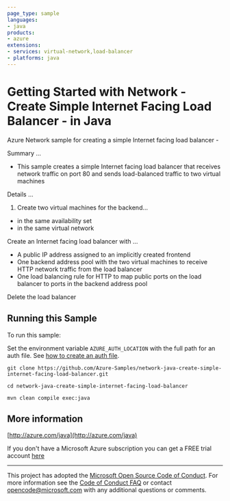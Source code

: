 ```yaml
---
page_type: sample
languages:
- java
products:
- azure
extensions:
- services: virtual-network,load-balancer
- platforms: java
---
```


# Getting Started with Network - Create Simple Internet Facing Load Balancer - in Java #


  Azure Network sample for creating a simple Internet facing load balancer -
 
  Summary ...
 
  - This sample creates a simple Internet facing load balancer that receives network traffic on
    port 80 and sends load-balanced traffic to two virtual machines
 
  Details ...
 
  1. Create two virtual machines for the backend...
  - in the same availability set
  - in the same virtual network
 
  Create an Internet facing load balancer with ...
  - A public IP address assigned to an implicitly created frontend
  - One backend address pool with the two virtual machines to receive HTTP network traffic from the load balancer
  - One load balancing rule for HTTP to map public ports on the load
    balancer to ports in the backend address pool

  Delete the load balancer
 

## Running this Sample ##

To run this sample:

Set the environment variable `AZURE_AUTH_LOCATION` with the full path for an auth file. See [how to create an auth file](https://github.com/Azure/azure-libraries-for-java/blob/master/AUTH.md).

    git clone https://github.com/Azure-Samples/network-java-create-simple-internet-facing-load-balancer.git

    cd network-java-create-simple-internet-facing-load-balancer

    mvn clean compile exec:java

## More information ##

[http://azure.com/java](http://azure.com/java)

If you don't have a Microsoft Azure subscription you can get a FREE trial account [here](http://go.microsoft.com/fwlink/?LinkId=330212)

---

This project has adopted the [Microsoft Open Source Code of Conduct](https://opensource.microsoft.com/codeofconduct/). For more information see the [Code of Conduct FAQ](https://opensource.microsoft.com/codeofconduct/faq/) or contact [opencode@microsoft.com](mailto:opencode@microsoft.com) with any additional questions or comments.